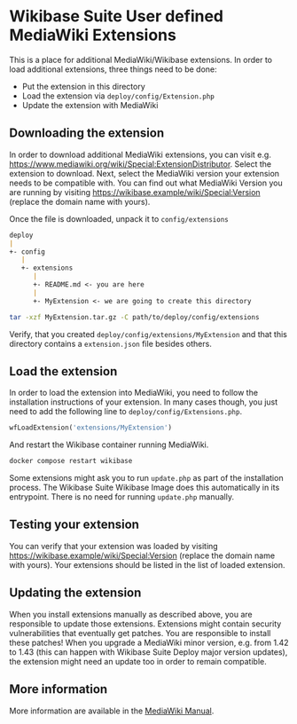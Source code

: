 # Wikibase Suite User defined MediaWiki Extensions

This is a place for additional MediaWiki/Wikibase extensions. In order to load additional extensions, three things need to be done:

- Put the extension in this directory
- Load the extension via `deploy/config/Extension.php`
- Update the extension with MediaWiki

## Downloading the extension

In order to download additional MediaWiki extensions, you can visit e.g. https://www.mediawiki.org/wiki/Special:ExtensionDistributor. Select the extension to download. Next, select the MediaWiki version your extension needs to be compatible with. You can find out what MediaWiki Version you are running by visiting https://wikibase.example/wiki/Special:Version (replace the domain name with yours).

Once the file is downloaded, unpack it to `config/extensions`

<!-- prettier-ignore-start -->
```md
deploy
|
+- config
   |
   +- extensions
      |
      +- README.md <- you are here
      |
      +- MyExtension <- we are going to create this directory
```
<!-- prettier-ignore-end -->

```sh
tar -xzf MyExtension.tar.gz -C path/to/deploy/config/extensions
```

Verify, that you created `deploy/config/extensions/MyExtension` and that this directory contains a `extension.json` file besides others.

## Load the extension

In order to load the extension into MediaWiki, you need to follow the installation instructions of your extension. In many cases though, you just need to add the following line to `deploy/config/Extensions.php`.

```php
wfLoadExtension('extensions/MyExtension')
```

And restart the Wikibase container running MediaWiki.

```sh
docker compose restart wikibase
```

Some extensions might ask you to run `update.php` as part of the installation process. The Wikibase Suite Wikibase Image does this automatically in its entrypoint. There is no need for running `update.php` manually.

## Testing your extension

You can verify that your extension was loaded by visiting https://wikibase.example/wiki/Special:Version (replace the domain name with yours). Your extensions should be listed in the list of loaded extension.

## Updating the extension

When you install extensions manually as described above, you are responsible to update those extensions. Extensions might contain security vulnerabilities that eventually get patches. You are responsible to install these patches! When you upgrade a MediaWiki minor version, e.g. from 1.42 to 1.43 (this can happen with Wikibase Suite Deploy major version updates), the extension might need an update too in order to remain compatible.

## More information

More information are available in the [MediaWiki Manual](https://www.mediawiki.org/wiki/Manual:Extensions).
